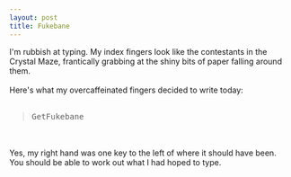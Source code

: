 ```yaml
---
layout: post
title: Fukebane
---
```


<div class="entry-item s2-entrytext">I'm rubbish at typing. My index fingers look like the contestants in the Crystal Maze, frantically grabbing at the shiny bits of paper falling around them.<br/><br/>Here's what my overcaffeinated fingers decided to write today:<br/><br/><blockquote><tt>GetFukebane</tt></blockquote><br/><br/>Yes, my right hand was one key to the left of where it should have been. You should be able to work out what I had hoped to type.</div>